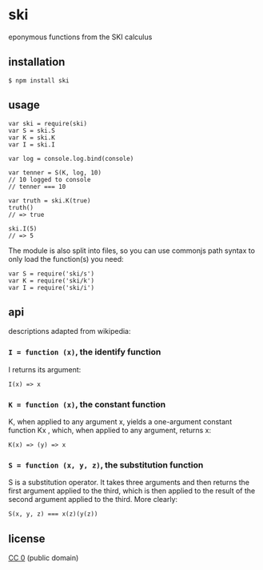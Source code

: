 # ski
eponymous functions from the SKI calculus

## installation

    $ npm install ski

## usage

    var ski = require(ski)
    var S = ski.S
    var K = ski.K
    var I = ski.I

    var log = console.log.bind(console)

    var tenner = S(K, log, 10)
    // 10 logged to console
    // tenner === 10

    var truth = ski.K(true)
    truth()
    // => true

    ski.I(5)
    // => 5

The module is also split into files, so you can use commonjs path syntax to only load the function(s) you need:

    var S = require('ski/s')
    var K = require('ski/k')
    var I = require('ski/i')

## api

descriptions adapted from wikipedia:

### `I = function (x)`, the identify function

I returns its argument:

    I(x) => x


### `K = function (x)`, the constant function

K, when applied to any argument x, yields a one-argument constant function Kx , which, when applied to any argument, returns x:

    K(x) => (y) => x

### `S = function (x, y, z)`, the substitution function

S is a substitution operator. It takes three arguments and then returns the first argument applied to the third, which is then applied to the result of the second argument applied to the third. More clearly:

    S(x, y, z) === x(z)(y(z))

## license
[CC 0](http://creativecommons.org/publicdomain/zero/1.0/) (public domain)
